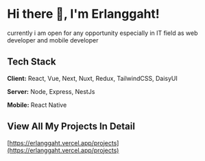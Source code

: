 
# Hi there 👋, I'm Erlanggaht!

currently i am open for any opportunity especially in IT field as web developer and mobile developer


## Tech Stack

**Client:** React, Vue, Next, Nuxt, Redux, TailwindCSS, DaisyUI

**Server:** Node, Express, NestJs

**Mobile:** React Native

## View All My Projects In Detail

  [https://erlanggaht.vercel.app/projects](https://erlanggaht.vercel.app/projects)


